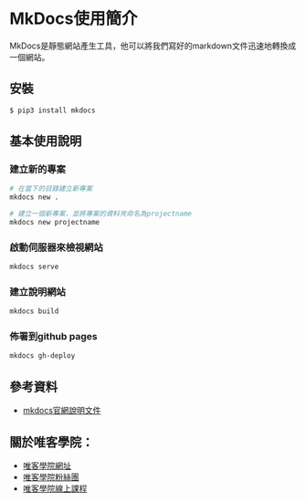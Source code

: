 # MkDocs使用簡介

MkDocs是靜態網站產生工具，他可以將我們寫好的markdown文件迅速地轉換成一個網站。

## 安裝

```bash
$ pip3 install mkdocs
```

## 基本使用說明

### 建立新的專案

```bash
# 在當下的目錄建立新專案
mkdocs new .
```

```bash
# 建立一個新專案，並將專案的資料夾命名為projectname
mkdocs new projectname
```

### 啟動伺服器來檢視網站

```bash
mkdocs serve
```

### 建立說明網站

```bash
mkdocs build
```

### 佈署到github pages

```bash
mkdocs gh-deploy
```


## 參考資料

* [mkdocs官網說明文件](https://www.mkdocs.org/)


## 關於唯客學院：

* [唯客學院網址](http://www.vcdemy.com)
* [唯客學院粉絲團](https://www.facebook.com/vcdemy/)
* [唯客學院線上課程](https://khpy.teachable.com)

